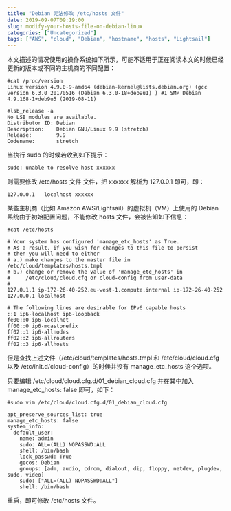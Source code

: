 ```yaml
---
title: "Debian 无法修改 /etc/hosts 文件"
date: 2019-09-07T09:19:00
slug: modify-your-hosts-file-on-debian-linux
categories: ["Uncategorized"]
tags: ["AWS", "cloud", "Debian", "hostname", "hosts", "Lightsail"]
---
```


本文描述的情况使用的操作系统如下所示，可能不适用于正在阅读本文的时候已经更新的版本或不同的主机商的不同配置：

```
#cat /proc/version 
Linux version 4.9.0-9-amd64 (debian-kernel@lists.debian.org) (gcc version 6.3.0 20170516 (Debian 6.3.0-18+deb9u1) ) #1 SMP Debian 4.9.168-1+deb9u5 (2019-08-11)

#lsb_release -a
No LSB modules are available.
Distributor ID: Debian
Description:    Debian GNU/Linux 9.9 (stretch)
Release:        9.9
Codename:       stretch
```

当执行 sudo 的时候若收到如下提示：

```
sudo: unable to resolve host xxxxxx
```

则需要修改 /etc/hosts 文件 文件，把 xxxxxx 解析为 127.0.0.1 即可，即：

```
127.0.0.1   localhost xxxxxx
```

某些主机商（比如 Amazon AWS/Lightsail）的虚拟机（VM）上使用的 Debian 系统由于初始配置问题，不能修改 hosts 文件，会被告知如下信息：

```
#cat /etc/hosts

# Your system has configured 'manage_etc_hosts' as True.
# As a result, if you wish for changes to this file to persist
# then you will need to either
# a.) make changes to the master file in /etc/cloud/templates/hosts.tmpl
# b.) change or remove the value of 'manage_etc_hosts' in
#     /etc/cloud/cloud.cfg or cloud-config from user-data
#
127.0.1.1 ip-172-26-40-252.eu-west-1.compute.internal ip-172-26-40-252
127.0.0.1 localhost

# The following lines are desirable for IPv6 capable hosts
::1 ip6-localhost ip6-loopback
fe00::0 ip6-localnet
ff00::0 ip6-mcastprefix
ff02::1 ip6-allnodes
ff02::2 ip6-allrouters
ff02::3 ip6-allhosts
```

但是查找上述文件（/etc/cloud/templates/hosts.tmpl 和 /etc/cloud/cloud.cfg 以及 /etc/init.d/cloud-config）的时候并没有 manage_etc_hosts 这个选项。

只要编辑 /etc/cloud/cloud.cfg.d/01_debian_cloud.cfg 并在其中加入 manage_etc_hosts: false 即可，如下：

```
#sudo vim /etc/cloud/cloud.cfg.d/01_debian_cloud.cfg 

apt_preserve_sources_list: true
manage_etc_hosts: false
system_info:
  default_user:
    name: admin
    sudo: ALL=(ALL) NOPASSWD:ALL
    shell: /bin/bash
    lock_passwd: True
    gecos: Debian
    groups: [adm, audio, cdrom, dialout, dip, floppy, netdev, plugdev, sudo, video]
    sudo: ["ALL=(ALL) NOPASSWD:ALL"]
    shell: /bin/bash
```

重启，即可修改 /etc/hosts 文件。